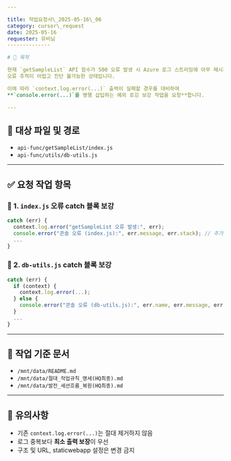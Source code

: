 ```yaml
---

title: 작업요청서\_2025-05-16\_06
category: cursor\_request
date: 2025-05-16
requester: 유비님
--------------

# 🎯 목적

현재 `getSampleList` API 함수가 500 오류 발생 시 Azure 로그 스트리밍에 아무 메시지도 남기지 않아,
오류 추적이 어렵고 진단 불가능한 상태입니다.

이에 따라 `context.log.error(...)` 출력이 실패할 경우를 대비하여
**`console.error(...)`를 병행 삽입하는 예외 로깅 보강 작업을 요청**합니다.

---
```


## 📁 대상 파일 및 경로

* `api-func/getSampleList/index.js`
* `api-func/utils/db-utils.js`

---

## ✅ 요청 작업 항목

### 📌 1. `index.js` 오류 catch 블록 보강

```js
catch (err) {
  context.log.error("getSampleList 오류 발생:", err);
  console.error("콘솔 오류 (index.js):", err.message, err.stack); // 추가
  ...
}
```

### 📌 2. `db-utils.js` catch 블록 보강

```js
catch (err) {
  if (context) {
    context.log.error(...);
  } else {
    console.error("콘솔 오류 (db-utils.js):", err.name, err.message, err.stack); // 추가
  }
  ...
}
```

---

## 📎 작업 기준 문서

* `/mnt/data/README.md`
* `/mnt/data/절대_작업규칙_명세(HQ최종).md`
* `/mnt/data/발전_세션흐름_복원(HQ최종).md`

---

## 🛑 유의사항

* 기존 `context.log.error(...)`는 절대 제거하지 않음
* 로그 중복보다 **최소 출력 보장**이 우선
* 구조 및 URL, staticwebapp 설정은 변경 금지
